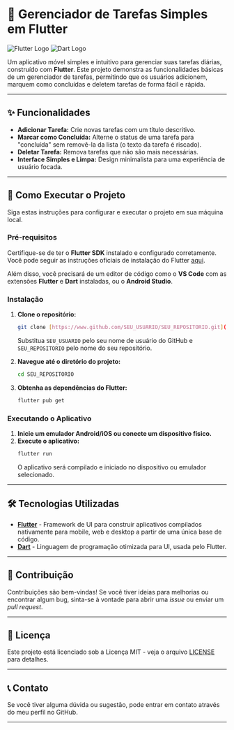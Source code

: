 # 📝 Gerenciador de Tarefas Simples em Flutter    
        
![Flutter Logo](https://img.shields.io/badge/Flutter-02569B?style=for-the-badge&logo=flutter&logoColor=white)
![Dart Logo](https://img.shields.io/badge/Dart-0175C2?style=for-the-badge&logo=dart&logoColor=white)

Um aplicativo móvel simples e intuitivo para gerenciar suas tarefas diárias, construído com **Flutter**. Este projeto demonstra as funcionalidades básicas de um gerenciador de tarefas, permitindo que os usuários adicionem, marquem como concluídas e deletem tarefas de forma fácil e rápida.

--- 

## ✨ Funcionalidades

* **Adicionar Tarefa:** Crie novas tarefas com um título descritivo.
* **Marcar como Concluída:** Alterne o status de uma tarefa para "concluída" sem removê-la da lista (o texto da tarefa é riscado).
* **Deletar Tarefa:** Remova tarefas que não são mais necessárias.
* **Interface Simples e Limpa:** Design minimalista para uma experiência de usuário focada.

---

## 🚀 Como Executar o Projeto

Siga estas instruções para configurar e executar o projeto em sua máquina local.

### Pré-requisitos

Certifique-se de ter o **Flutter SDK** instalado e configurado corretamente. Você pode seguir as instruções oficiais de instalação do Flutter [aqui](https://flutter.dev/docs/get-started/install).

Além disso, você precisará de um editor de código como o **VS Code** com as extensões **Flutter** e **Dart** instaladas, ou o **Android Studio**.

### Instalação

1.  **Clone o repositório:**
    ```bash
    git clone [https://www.github.com/SEU_USUARIO/SEU_REPOSITORIO.git](https://www.github.com/SEU_USUARIO/SEU_REPOSITORIO.git)
    ```
    Substitua `SEU_USUARIO` pelo seu nome de usuário do GitHub e `SEU_REPOSITORIO` pelo nome do seu repositório.

2.  **Navegue até o diretório do projeto:**
    ```bash
    cd SEU_REPOSITORIO
    ```

3.  **Obtenha as dependências do Flutter:**
    ```bash
    flutter pub get
    ```

### Executando o Aplicativo

1.  **Inicie um emulador Android/iOS ou conecte um dispositivo físico.**
2.  **Execute o aplicativo:**
    ```bash
    flutter run
    ```
    O aplicativo será compilado e iniciado no dispositivo ou emulador selecionado.

---

## 🛠️ Tecnologias Utilizadas

* **[Flutter](https://flutter.dev/)** - Framework de UI para construir aplicativos compilados nativamente para mobile, web e desktop a partir de uma única base de código.
* **[Dart](https://dart.dev/)** - Linguagem de programação otimizada para UI, usada pelo Flutter.

---

## 🤝 Contribuição

Contribuições são bem-vindas! Se você tiver ideias para melhorias ou encontrar algum bug, sinta-se à vontade para abrir uma *issue* ou enviar um *pull request*.

---

## 📜 Licença

Este projeto está licenciado sob a Licença MIT - veja o arquivo [LICENSE](LICENSE) para detalhes.

---

## 📞 Contato

Se você tiver alguma dúvida ou sugestão, pode entrar em contato através do meu perfil no GitHub.

---
